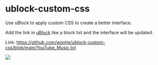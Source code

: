 # ublock-custom-css
Use uBlock to apply custom CSS to create a better interface.

Add the link in <a href="https://github.com/gorhill/uBlock">uBlock</a> like a block list and the interface will be updated.

Link:
https://github.com/wootje/ublock-custom-css/blob/main/YouTube_Music.txt

![](https://github.com/wootje/ublock-custom-css/blob/main/YouTube_Music_custom_CSS.png)

